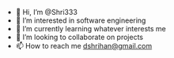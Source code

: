 - 👋 Hi, I’m @Shri333
- 👀 I’m interested in software engineering
- 🌱 I’m currently learning whatever interests me
- 💞️ I’m looking to collaborate on projects
- 📫 How to reach me dshrihan@gmail.com

<!---
Shri333/Shri333 is a ✨ special ✨ repository because its `README.md` (this file) appears on your GitHub profile.
You can click the Preview link to take a look at your changes.
--->
